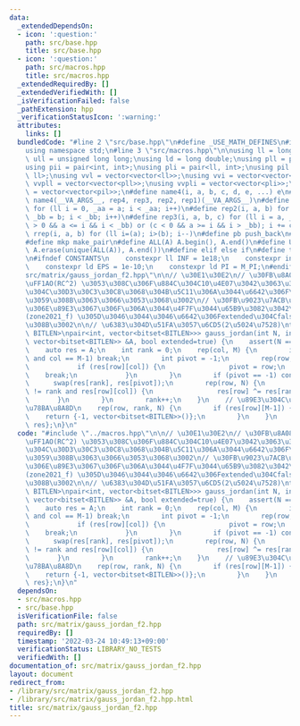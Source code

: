 ```yaml
---
data:
  _extendedDependsOn:
  - icon: ':question:'
    path: src/base.hpp
    title: src/base.hpp
  - icon: ':question:'
    path: src/macros.hpp
    title: src/macros.hpp
  _extendedRequiredBy: []
  _extendedVerifiedWith: []
  _isVerificationFailed: false
  _pathExtension: hpp
  _verificationStatusIcon: ':warning:'
  attributes:
    links: []
  bundledCode: "#line 2 \"src/base.hpp\"\n#define _USE_MATH_DEFINES\n#include <bits/stdc++.h>\n\
    using namespace std;\n#line 3 \"src/macros.hpp\"\n\nusing ll = long long;\nusing\
    \ ull = unsigned long long;\nusing ld = long double;\nusing pll = pair<ll, ll>;\n\
    using pii = pair<int, int>;\nusing pli = pair<ll, int>;\nusing pil = pair<int,\
    \ ll>;\nusing vvl = vector<vector<ll>>;\nusing vvi = vector<vector<int>>;\nusing\
    \ vvpll = vector<vector<pll>>;\nusing vvpli = vector<vector<pli>>;\nusing vvpil\
    \ = vector<vector<pil>>;\n#define name4(i, a, b, c, d, e, ...) e\n#define rep(...)\
    \ name4(__VA_ARGS__, rep4, rep3, rep2, rep1)(__VA_ARGS__)\n#define rep1(i, a)\
    \ for (ll i = 0, _aa = a; i < _aa; i++)\n#define rep2(i, a, b) for (ll i = a,\
    \ _bb = b; i < _bb; i++)\n#define rep3(i, a, b, c) for (ll i = a, _bb = b; (c\
    \ > 0 && a <= i && i < _bb) or (c < 0 && a >= i && i > _bb); i += c)\n#define\
    \ rrep(i, a, b) for (ll i=(a); i>(b); i--)\n#define pb push_back\n#define eb emplace_back\n\
    #define mkp make_pair\n#define ALL(A) A.begin(), A.end()\n#define UNIQUE(A) sort(ALL(A)),\
    \ A.erase(unique(ALL(A)), A.end())\n#define elif else if\n#define tostr to_string\n\
    \n#ifndef CONSTANTS\n    constexpr ll INF = 1e18;\n    constexpr int MOD = 1000000007;\n\
    \    constexpr ld EPS = 1e-10;\n    constexpr ld PI = M_PI;\n#endif\n#line 2 \"\
    src/matrix/gauss_jordan_f2.hpp\"\n\n// \u30E1\u30E2\n// \u30FB\u8A08\u7B97\u91CF\
    \uFF1AO(RC^2) \u3053\u308C\u306F\u884C\u304C10\u4E07\u3042\u3063\u3066\u3082\u5217\
    \u304C\u30D3\u30C3\u30C8\u3068\u304B\u5C11\u306A\u3044\u6642\u306F\u901A\u7528\
    \u3059\u308B\u3063\u3066\u3053\u3068\u3002\n// \u30FB\u9023\u7ACB\u65B9\u7A0B\u5F0F\
    \u306E\u89E3\u3067\u306F\u306A\u3044\u4F7F\u3044\u65B9\u3082\u3042\u308B\u3002\
    (zone2021_f) \u305D\u3046\u3044\u3046\u6642\u306Fextended\u304Cfalse\u306B\u306A\
    \u308B\u3002\n\n// \u6383\u304D\u51FA\u3057\u6CD5(2\u5024\u7528)\ntemplate<int\
    \ BITLEN>\npair<int, vector<bitset<BITLEN>>> gauss_jordan(int N, int M, const\
    \ vector<bitset<BITLEN>> &A, bool extended=true) {\n    assert(N == A.size());\n\
    \    auto res = A;\n    int rank = 0;\n    rep(col, M) {\n        if (extended\
    \ and col == M-1) break;\n        int pivot = -1;\n        rep(row, rank, N) {\n\
    \            if (res[row][col]) {\n                pivot = row;\n            \
    \    break;\n            }\n        }\n        if (pivot == -1) continue;\n  \
    \      swap(res[rank], res[pivot]);\n        rep(row, N) {\n            if (row\
    \ != rank and res[row][col]) {\n                res[row] ^= res[rank];\n     \
    \       }\n        }\n        rank++;\n    }\n    // \u89E3\u304C\u3042\u308B\u304B\
    \u78BA\u8A8D\n    rep(row, rank, N) {\n        if (res[row][M-1]) {\n        \
    \    return {-1, vector<bitset<BITLEN>>()};\n        }\n    }\n    return {rank,\
    \ res};\n}\n"
  code: "#include \"../macros.hpp\"\n\n// \u30E1\u30E2\n// \u30FB\u8A08\u7B97\u91CF\
    \uFF1AO(RC^2) \u3053\u308C\u306F\u884C\u304C10\u4E07\u3042\u3063\u3066\u3082\u5217\
    \u304C\u30D3\u30C3\u30C8\u3068\u304B\u5C11\u306A\u3044\u6642\u306F\u901A\u7528\
    \u3059\u308B\u3063\u3066\u3053\u3068\u3002\n// \u30FB\u9023\u7ACB\u65B9\u7A0B\u5F0F\
    \u306E\u89E3\u3067\u306F\u306A\u3044\u4F7F\u3044\u65B9\u3082\u3042\u308B\u3002\
    (zone2021_f) \u305D\u3046\u3044\u3046\u6642\u306Fextended\u304Cfalse\u306B\u306A\
    \u308B\u3002\n\n// \u6383\u304D\u51FA\u3057\u6CD5(2\u5024\u7528)\ntemplate<int\
    \ BITLEN>\npair<int, vector<bitset<BITLEN>>> gauss_jordan(int N, int M, const\
    \ vector<bitset<BITLEN>> &A, bool extended=true) {\n    assert(N == A.size());\n\
    \    auto res = A;\n    int rank = 0;\n    rep(col, M) {\n        if (extended\
    \ and col == M-1) break;\n        int pivot = -1;\n        rep(row, rank, N) {\n\
    \            if (res[row][col]) {\n                pivot = row;\n            \
    \    break;\n            }\n        }\n        if (pivot == -1) continue;\n  \
    \      swap(res[rank], res[pivot]);\n        rep(row, N) {\n            if (row\
    \ != rank and res[row][col]) {\n                res[row] ^= res[rank];\n     \
    \       }\n        }\n        rank++;\n    }\n    // \u89E3\u304C\u3042\u308B\u304B\
    \u78BA\u8A8D\n    rep(row, rank, N) {\n        if (res[row][M-1]) {\n        \
    \    return {-1, vector<bitset<BITLEN>>()};\n        }\n    }\n    return {rank,\
    \ res};\n}\n"
  dependsOn:
  - src/macros.hpp
  - src/base.hpp
  isVerificationFile: false
  path: src/matrix/gauss_jordan_f2.hpp
  requiredBy: []
  timestamp: '2022-03-24 10:49:13+09:00'
  verificationStatus: LIBRARY_NO_TESTS
  verifiedWith: []
documentation_of: src/matrix/gauss_jordan_f2.hpp
layout: document
redirect_from:
- /library/src/matrix/gauss_jordan_f2.hpp
- /library/src/matrix/gauss_jordan_f2.hpp.html
title: src/matrix/gauss_jordan_f2.hpp
---
```

